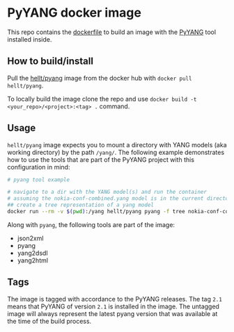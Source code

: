 # PyYANG docker image
This repo contains the [dockerfile](Dockerfile) to build an image with the [PyYANG](https://github.com/mbj4668/pyang) tool installed inside.

## How to build/install
Pull the [hellt/pyang](https://hub.docker.com/repository/docker/hellt/pyang) image from the docker hub with `docker pull hellt/pyang`.

To locally build the image clone the repo and use `docker build -t <your_repo>/<project>:<tag> .` command.

## Usage
`hellt/pyang` image expects you to mount a directory with YANG models (aka working directory) by the path `/yang/`. The following example demonstrates how to use the tools that are part of the PyYANG project with this configuration in mind:

```bash
# pyang tool example

# navigate to a dir with the YANG model(s) and run the container
# assuming the nokia-conf-combined.yang model is in the current directory
## create a tree representation of a yang model
docker run --rm -v $(pwd):/yang hellt/pyang pyang -f tree nokia-conf-combined.yang
```
Along with `pyang`, the following tools are part of the image:

- json2xml
- pyang
- yang2dsdl
- yang2html

## Tags
The image is tagged with accordance to the PyYANG releases. The tag `2.1` means that PyYANG of version `2.1` is installed in the image. The untagged image will always represent the latest pyang version that was available at the time of the build process.
